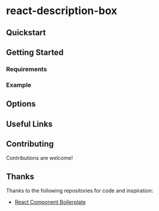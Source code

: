 react-description-box
====================

## Quickstart

## Getting Started

### Requirements

### Example

## Options

## Useful Links

## Contributing

Contributions are welcome!

## Thanks

Thanks to the following repositories for code and inspiration:

- [React Component Boilerplate](https://github.com/survivejs/react-component-boilerplate)
